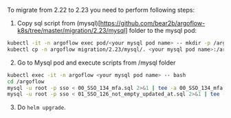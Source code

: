 To migrate from 2.22 to 2.23 you need to perform following steps:
1. Copy sql script from (mysql)[https://github.com/bear2b/argoflow-k8s/tree/master/migration/2.23/mysql] folder to the mysql pod:
```bash
kubectl -it -n argoflow exec pod/<your mysql pod name> -- mkdir -p /argoflow
kubectl cp -n argoflow migration/2.23/mysql/. <your mysql pod name>:/argoflow/.
```

2. Go to Mysql pod and execute scripts from /mysql folder
```bash
kubectl exec -it -n argoflow <your mysql pod name> -- bash
cd /argoflow
mysql -u root -p sso < 00_SSO_134_mfa.sql 2>&1 | tee -a 00_SSO_134_mfa.txt
mysql -u root -p sso < 01_SSO_126_not_empty_updated_at.sql 2>&1 | tee -a 01_SSO_126_not_empty_updated_at.txt
```

3. Do `helm upgrade`.